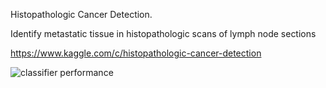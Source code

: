 Histopathologic Cancer Detection.

Identify metastatic tissue in histopathologic scans of lymph node sections

https://www.kaggle.com/c/histopathologic-cancer-detection

![classifier performance](https://github.com/spiec/histo/output/Figure_2.png)
